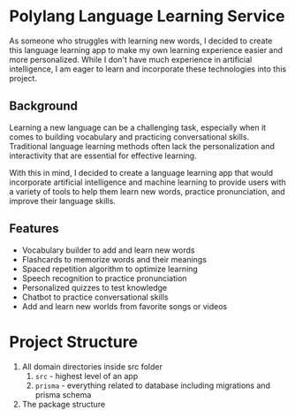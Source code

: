 # Polylang Language Learning Service 
As someone who struggles with learning new words, I decided to create this language learning app to make my own learning experience easier and more personalized. While I don't have much experience in artificial intelligence, I am eager to learn and incorporate these technologies into this project.

## Background
Learning a new language can be a challenging task, especially when it comes to building vocabulary and practicing conversational skills. Traditional language learning methods often lack the personalization and interactivity that are essential for effective learning.

With this in mind, I decided to create a language learning app that would incorporate artificial intelligence and machine learning to provide users with a variety of tools to help them learn new words, practice pronunciation, and improve their language skills.

## Features
- Vocabulary builder to add and learn new words
- Flashcards to memorize words and their meanings
- Spaced repetition algorithm to optimize learning
- Speech recognition to practice pronunciation
- Personalized quizzes to test knowledge
- Chatbot to practice conversational skills
- Add and learn new worlds from favorite songs or videos

# Project Structure

1. All domain directories inside src folder
   1. `src` - highest level of an app
   2. `prisma` - everything related to database including migrations and prisma schema
2. The package structure
